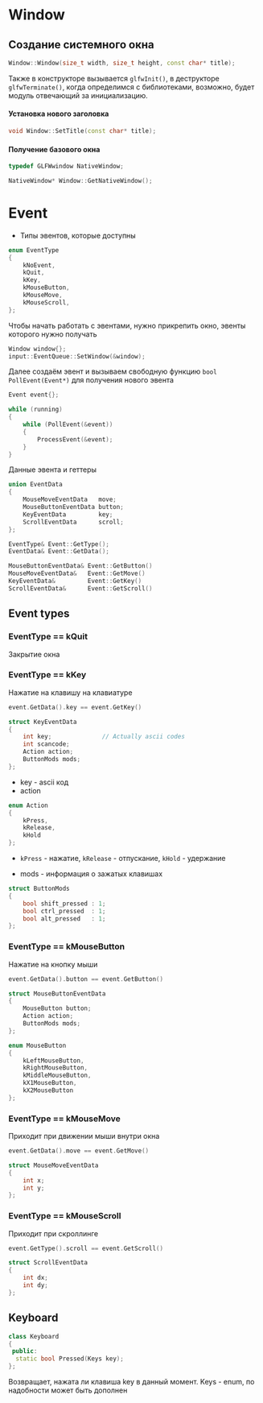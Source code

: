 # Window
## Создание системного окна
```C++
Window::Window(size_t width, size_t height, const char* title);
```
 Также в конструкторе вызывается ```glfwInit()```, в деструкторе ```glfwTerminate()```, когда определимся с библиотеками, возможно, будет модуль отвечающий за инициализацию.

#### Установка нового заголовка
```C++
void Window::SetTitle(const char* title);
```

#### Получение базового окна
```C++
typedef GLFWwindow NativeWindow;

NativeWindow* Window::GetNativeWindow();
```

# Event

- Типы эвентов, которые доступны
```C++
enum EventType
{
    kNoEvent,
    kQuit,
    kKey,
    kMouseButton,
    kMouseMove,
    kMouseScroll,
};
```

Чтобы начать работать с эвентами, нужно прикрепить окно, эвенты которого нужно получать

```C++
Window window{};
input::EventQueue::SetWindow(&window);
```
Далее создаём эвент и вызываем свободную функцию ```bool PollEvent(Event*)``` для получения нового эвента

```C++
Event event{};

while (running)
{
    while (PollEvent(&event))
    {
        ProcessEvent(&event);
    }
}
```

Данные эвента и геттеры
```C++
union EventData
{
    MouseMoveEventData   move;
    MouseButtonEventData button;
    KeyEventData         key;
    ScrollEventData      scroll;
};

EventType& Event::GetType();
EventData& Event::GetData();

MouseButtonEventData& Event::GetButton()
MouseMoveEventData&   Event::GetMove()
KeyEventData&         Event::GetKey()
ScrollEventData&      Event::GetScroll()
```
## Event types
### EventType == kQuit
Закрытие окна

### EventType == kKey

Нажатие на клавишу на клавиатуре
```C++
event.GetData().key == event.GetKey()
```
```C++
struct KeyEventData
{
    int key;              // Actually ascii codes
    int scancode;
    Action action;
    ButtonMods mods;
};
```

- key - ascii код
- action
```C++
enum Action
{
    kPress,
    kRelease,
    kHold
};
```
- ```kPress``` - нажатие, ```kRelease``` - отпускание, ```kHold``` - удержание

- mods - информация о зажатых клавишах
```C++
struct ButtonMods
{
    bool shift_pressed : 1;
    bool ctrl_pressed  : 1;
    bool alt_pressed   : 1;
};
```

### EventType == kMouseButton
Нажатие на кнопку мыши

```C++
event.GetData().button == event.GetButton()
```

```C++
struct MouseButtonEventData
{
    MouseButton button;
    Action action;
    ButtonMods mods;
};
```

```C++
enum MouseButton
{
    kLeftMouseButton,
    kRightMouseButton,
    kMiddleMouseButton,
    kX1MouseButton,
    kX2MouseButton
};
```

### EventType == kMouseMove
Приходит при движении мыши внутри окна
```C++
event.GetData().move == event.GetMove()
```

```C++
struct MouseMoveEventData
{
    int x;
    int y;
};
```

### EventType == kMouseScroll
Приходит при скроллинге
```C++
event.GetType().scroll == event.GetScroll()
```
```C++
struct ScrollEventData
{
    int dx;
    int dy;
};
```
## Keyboard

```C++
class Keyboard
{
 public:
  static bool Pressed(Keys key);
};
```

Возвращает, нажата ли клавиша key в данный момент.
Keys - enum, по надобности может быть дополнен
